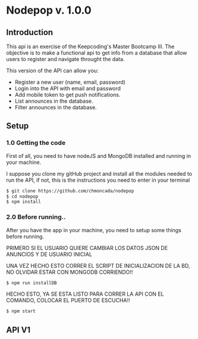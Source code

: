 # Nodepop v. 1.0.0

## Introduction

This api is an exercise of the Keepcoding's Master Bootcamp III. The objective is to make a functional api to get info from a database that allow users to register and navigate throught the data.

This version of the API can allow you:

 - Register a new user (name, email, password)
 - Login into the API with email and password
 - Add mobile token to get push notifications.
 - List announces in the database.
 - Filter announces in the database.
 
## Setup
 
### 1.0 Getting the code

First of all, you need to have nodeJS and MongoDB installed and running in your machine.

I suppose you clone my gitHub project and install all the modules needed to run the API, if not, this is the instructions you need to enter in your terminal
 
 ```Bash
 $ git clone https://github.com/chmoncada/nodepop
 $ cd nodepop
 $ npm install
 ```
### 2.0 Before running..

After you have the app in your machine, you need to setup some things before running.

PRIMERO SI EL USUARIO QUIERE CAMBIAR LOS DATOS JSON DE ANUNCIOS Y DE USUARIO INICIAL

UNA VEZ HECHO ESTO CORRER EL SCRIPT DE INICIALIZACION DE LA BD, NO OLVIDAR ESTAR CON MONGODB CORRIENDO!!

 ```Bash
 $ npm run installDB
 ```
HECHO ESTO, YA SE ESTA LISTO PARA CORRER LA API CON EL COMANDO, COLOCAR EL PUERTO DE ESCUCHA!!
 
 ```Bash
 $ npm start
 ```
## API V1
